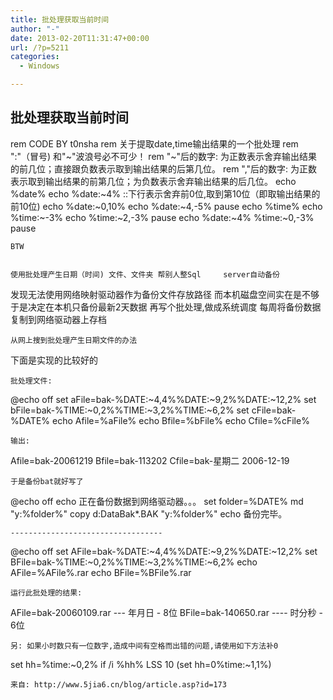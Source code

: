 ```yaml
---
title: 批处理获取当前时间
author: "-"
date: 2013-02-20T11:31:47+00:00
url: /?p=5211
categories:
  - Windows

---
```

## 批处理获取当前时间

  
  


  rem CODE BY t0nsha
 rem 关于提取date,time输出结果的一个批处理
 rem ":"（冒号) 和"~"波浪号必不可少！
 rem "~"后的数字: 为正数表示舍弃输出结果的前几位；直接跟负数表示取到输出结果的后第几位。
 rem ","后的数字: 为正数表示取到输出结果的前第几位；为负数表示舍弃输出结果的后几位。
 echo %date%
 echo %date:~4%
 ::下行表示舍弃前0位,取到第10位（即取输出结果的前10位) 
 echo %date:~0,10%
 echo %date:~4,-5%
 pause
 echo %time%
 echo %time:~-3%
 echo %time:~2,-3%
 pause
 echo %date:~4% %time:~0,-3%
 pause 
  
    BTW
  
  
    使用批处理产生日期（时间) 文件、文件夹 帮别人整Sql     server自动备份
 发现无法使用网络映射驱动器作为备份文件存放路径
 而本机磁盘空间实在是不够
 于是决定在本机只备份最新2天数据
 再写个批处理,做成系统调度
 每周将备份数据复制到网络驱动器上存档
  
  
    从网上搜到批处理产生日期文件的办法
 下面是实现的比较好的
  
  
    批处理文件: 
 @echo off
 set aFile=bak-%DATE:~4,4%%DATE:~9,2%%DATE:~12,2%
 set bFile=bak-%TIME:~0,2%%TIME:~3,2%%TIME:~6,2%
 set cFile=bak-%DATE%
 echo Afile=%aFile%
 echo Bfile=%bFile%
 echo Cfile=%cFile%
  
  
    输出:
 Afile=bak-20061219
 Bfile=bak-113202
 Cfile=bak-星期二 2006-12-19
  
  
    于是备份bat就好写了
 @echo off
 echo 正在备份数据到网络驱动器。。。
 set folder=%DATE%
 md "y:%folder%"
 copy d:DataBak*.BAK "y:%folder%"
 echo 备份完毕。
  
  
    ----------------------------------
 @echo off
 set AFile=bak-%DATE:~4,4%%DATE:~9,2%%DATE:~12,2%
 set BFile=bak-%TIME:~0,2%%TIME:~3,2%%TIME:~6,2%
 echo AFile=%AFile%.rar
 echo BFile=%BFile%.rar
  
  
    运行此批处理的结果: 
 AFile=bak-20060109.rar --- 年月日 - 8位
 BFile=bak-140650.rar ---- 时分秒 - 6位
  
  
    另: 如果小时数只有一位数字,造成中间有空格而出错的问题,请使用如下方法补0
 set hh=%time:~0,2%
 if /i %hh% LSS 10 (set hh=0%time:~1,1%)
  
  
    来自: http://www.5jia6.cn/blog/article.asp?id=173
  
